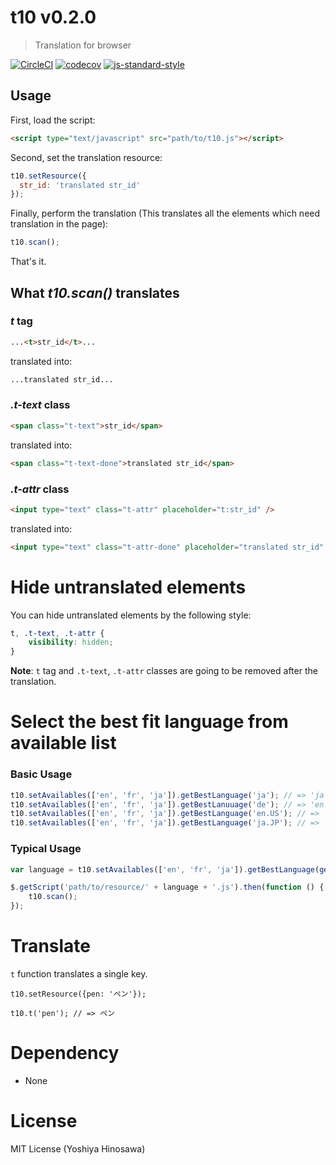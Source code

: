 # t10 v0.2.0

> Translation for browser

[![CircleCI](https://circleci.com/gh/kt3k/t10.svg?style=svg)](https://circleci.com/gh/kt3k/t10)
[![codecov](https://codecov.io/gh/kt3k/t10/branch/master/graph/badge.svg)](https://codecov.io/gh/kt3k/t10)
[![js-standard-style](https://img.shields.io/badge/code%20style-standard-brightgreen.svg)](http://standardjs.com/)

## Usage

First, load the script:
```html
<script type="text/javascript" src="path/to/t10.js"></script>
```

Second, set the translation resource:

```javascript
t10.setResource({
  str_id: 'translated str_id'
});
```

Finally, perform the translation (This translates all the elements which need translation in the page):

```javascript
t10.scan();
```

That's it.


## What *t10.scan()* translates

### *t* tag

```html
...<t>str_id</t>...
```
translated into:

```html
...translated str_id...
```


### *.t-text* class

```html
<span class="t-text">str_id</span>
```

translated into:

```html
<span class="t-text-done">translated str_id</span>
```


### *.t-attr* class

```html
<input type="text" class="t-attr" placeholder="t:str_id" />
```

translated into:

```html
<input type="text" class="t-attr-done" placeholder="translated str_id" />
```

# Hide untranslated elements

You can hide untranslated elements by the following style:

```css
t, .t-text, .t-attr {
    visibility: hidden;
}
```

**Note**: `t` tag and `.t-text`, `.t-attr` classes are going to be removed after the translation.

# Select the best fit language from available list

### Basic Usage

```javascript
t10.setAvailables(['en', 'fr', 'ja']).getBestLanguage('ja'); // => 'ja'
t10.setAvailables(['en', 'fr', 'ja']).getBestLanuuage('de'); // => 'en' # the first available is the default
t10.setAvailables(['en', 'fr', 'ja']).getBestLanguage('en.US'); // => 'en'
t10.setAvailables(['en', 'fr', 'ja']).getBestLanguage('ja.JP'); // => 'ja'
```

### Typical Usage

```javascript
var language = t10.setAvailables(['en', 'fr', 'ja']).getBestLanguage(getFromSystem());

$.getScript('path/to/resource/' + language + '.js').then(function () {
    t10.scan();
});
```

# Translate

`t` function translates a single key.

```
t10.setResource({pen: 'ペン'});

t10.t('pen'); // => ペン
```

# Dependency

- None

# License

MIT License (Yoshiya Hinosawa)
